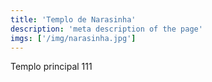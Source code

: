 ```yaml
---
title: 'Templo de Narasinha'
description: 'meta description of the page'
imgs: ['/img/narasinha.jpg']
---
```

Templo principal 111